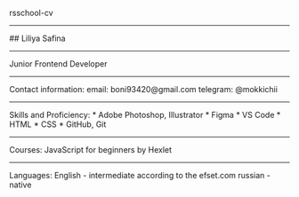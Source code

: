 rsschool-cv
<hr>
## Liliya Safina
<hr>
Junior Frontend Developer
<hr>
Contact information:
email: boni93420@gmail.com
telegram: @mokkichii
<hr>
Skills and Proficiency:
* Adobe Photoshop, Illustrator
* Figma
* VS Code
* HTML
* CSS
* GitHub, Git
<hr>
Courses:
JavaScript for beginners by Hexlet
<hr>
Languages:
English - intermediate according to the efset.com 
russian - native
